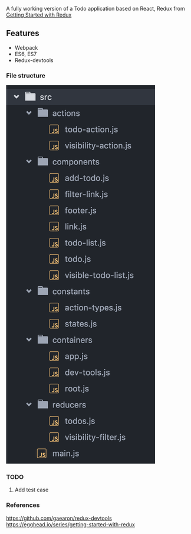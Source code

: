 A fully working version of a Todo application based on React, Redux from [Getting Started with Redux](https://egghead.io/series/getting-started-with-redux)

## Features

- Webpack
- ES6, ES7
- Redux-devtools

### File structure

![file structure](https://github.com/zhouhao27/react-todo/blob/master/img/file-structure.png)

### TODO

1. Add test case

### References

https://github.com/gaearon/redux-devtools
https://egghead.io/series/getting-started-with-redux
